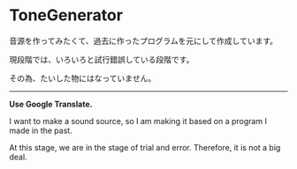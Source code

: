 # ToneGenerator

音源を作ってみたくて、過去に作ったプログラムを元にして作成しています。

現段階では、いろいろと試行錯誤している段階です。

その為、たいした物にはなっていません。


----

**Use Google Translate.**

I want to make a sound source, so I am making it based on a program I made in the past.

At this stage, we are in the stage of trial and error.
Therefore, it is not a big deal.

